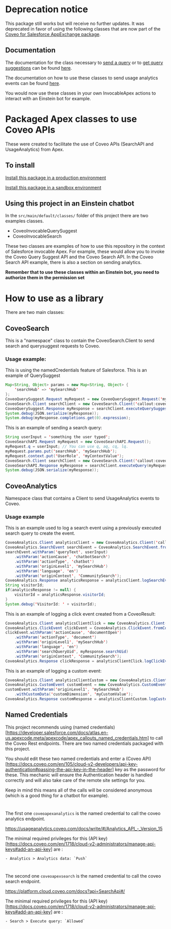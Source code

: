 # Deprecation notice

This package still works but will receive no further updates. It was deprecated in favor of using the following classes that are now part of the [Coveo for Salesforce AppExchange package](https://url.coveo.com/appexchangelisting).

## Documentation

The documentation for the class necessary to [send a query](https://docs.coveo.com/en/2988#executequery) or to [get query suggestions](https://docs.coveo.com/en/2988#querysuggest) can be found [here](https://docs.coveo.com/en/2988).

The documentation on how to use these classes to send usage analytics events can be found [here](https://docs.coveo.com/en/3118).

You would now use these classes in your own InvocableApex actions to interact with an Einstein bot for example.

# Packaged Apex classes to use Coveo APIs

These were created to facilitate the use of Coveo APIs (SearchAPI and UsageAnalytics) from Apex.

## To install 

[Install this package in a production environment](https://login.salesforce.com/packaging/installPackage.apexp?p0=04t6A000003OkSUQA0)

[Install this package in a sandbox environment](https://test.salesforce.com/packaging/installPackage.apexp?p0=04t6A000003OkSUQA0)

## Using this project in an Einstein chatbot

In the `src/main/default/classes/` folder of this project there are two examples classes.

- CoveoInvocableQuerySuggest
- CoveoInvocableSearch

These two classes are examples of how to use this repository in the context of Salesforce invocable Apex.
For example, these would allow you to invoke the Coveo Query Suggest API and the Coveo Search API.
In the Coveo Search API example, there is also a section on sending analytics.

**Remember that to use these classes within an Einstein bot, you need to authorize them in the permission set**

# How to use as a library

There are two main classes:

## CoveoSearch

This is a "namespace" class to contain the CoveoSearch.Client to send search and querysuggest requests to Coveo.

### Usage example:

This is using the namedCredentials feature of Salesforce.
This is an example of QuerySuggest
```Java
Map<String, Object> params = new Map<String, Object> {
    'searchHub' => 'mySearchHub'
};
CoveoQuerySuggest.Request myRequest = new CoveoQuerySuggest.Request('my partial query', 'en', params);
CoveoSearch.Client searchClient = new CoveoSearch.Client('callout:coveoapexsearch', '{!$Credential.Password}');
CoveoQuerySuggest.Response myResponse = searchClient.executeQuerySuggest(myRequest);
System.debug(JSON.serialize(myResponse));
System.debug(myResponse.completions.get(0).expression);
```

This is an example of sending a search query:
```Java
String userInput = 'something the user typed';
CoveoSearchAPI.Request myRequest = new CoveoSearchAPI.Request();
myRequest.q = userInput; // You can use q, aq, cq, lq.
myRequest.params.put('searchHub', 'mySearchHub');
myRequest.context.put('UserRole', 'myContextValue');
CoveoSearch.Client searchClient = new CoveoSearch.Client('callout:coveoapexsearch', '{!$Credential.Password}');
CoveoSearchAPI.Response myResponse = searchClient.executeQuery(myRequest);
System.debug(JSON.serialize(myResponse));
```

## CoveoAnalytics

Namespace class that contains a Client to send UsageAnalytics events to Coveo.

### Usage example

This is an example used to log a search event using a previously executed search query to create the event.

```Java
CoveoAnalytics.Client analyticsClient = new CoveoAnalytics.Client('callout:coveoapexanalytics', '{!$Credential.Password}');
CoveoAnalytics.SearchEvent searchEvent = CoveoAnalytics.SearchEvent.fromQueryResponse(myResponse);
searchEvent.withParam('queryText', userInput)
    .withParam('actionCause', 'chatbotSearch')
    .withParam('actionType', 'chatbot')
    .withParam('originLevel1', 'mySearchHub')
    .withParam('language', 'en')
    .withParam('originContext', 'CommunitySearch');
CoveoAnalytics.Response analyticsResponse = analyticsClient.logSearchEvent(searchEvent, null);
String visitorId;
if(analyticsResponse != null) {
    visitorId = analyticsResponse.visitorId;
}
System.debug('VisitorId: ' + visitorId);
```

This is an example of logging a click event created from a CoveoResult:
``` Java
CoveoAnalytics.Client analyticsClientClick = new CoveoAnalytics.Client('callout:coveoapexanalytics', '{!$Credential.Password}');
CoveoAnalytics.ClickEvent clickEvent = CoveoAnalytics.ClickEvent.fromCoveoResult(myResponse.results.get(0));
clickEvent.withParam('actionCause', 'documentOpen')
    .withParam('actionType', 'document')
    .withParam('originLevel1', 'mySearchHub')
    .withParam('language', 'en')
    .withParam('searchQueryUid', myResponse.searchUid)
    .withParam('originContext', 'CommunitySearch');
CoveoAnalytics.Response clickResponse = analyticsClientClick.logClickEvent(clickEvent, visitorId);
```

This is an example of logging a custom event:
```Java
CoveoAnalytics.Client analyticsClientCustom = new CoveoAnalytics.Client('callout:coveoapexanalytics', '{!$Credential.Password}');
CoveoAnalytics.CustomEvent customEvent = new CoveoAnalytics.CustomEvent('myEventType', 'myEventValue', 'language');
customEvent.withParam('originLevel1', 'mySearchHub')
    .withCustomData('customDimension', 'myCustomValue');
CoveoAnalytics.Response customResponse = analyticsClientCustom.logCustomEvent(customEvent, visitorId);
```


## Named Credentials

This project recommends using (named credentials)[https://developer.salesforce.com/docs/atlas.en-us.apexcode.meta/apexcode/apex_callouts_named_credentials.htm] to call the Coveo Rest endpoints.
There are two named credentials packaged with this project.

You should edit these two named credentials and enter a (Coveo API)[https://docs.coveo.com/en/105/cloud-v2-developers/api-key-authentication#passing-the-api-key-in-the-header] key as the password for these.
This mechanic will ensure the Authentication header is handled correctly and will also take care of the remote site settings for you.

Keep in mind this means all of the calls will be considered anonymous (which is a good thing for a chatbot for example).

#
The first one `coveoapexanalytics` is the named credential to call the coveo analytics endpoint.

https://usageanalytics.coveo.com/docs/write/#/Analytics_API_-_Version_15

The minimal required privileges for this (API key)[https://docs.coveo.com/en/1718/cloud-v2-administrators/manage-api-keys#add-an-api-key] are : 
    
    - Analytics > Analytics data: `Push`

# 
The second one `coveoapexsearch` is the named credential to call the coveo search endpoint.

https://platform.cloud.coveo.com/docs?api=SearchApi#/

The minimal required privileges for this (API key)[https://docs.coveo.com/en/1718/cloud-v2-administrators/manage-api-keys#add-an-api-key] are : 

    - Search > Execute query: `Allowed`
